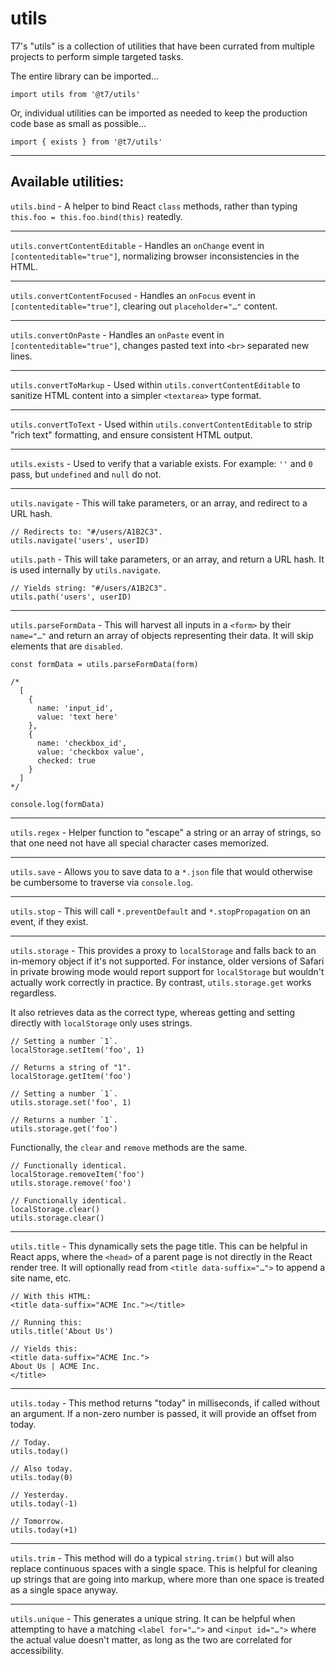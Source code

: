 # utils

T7's "utils" is a collection of utilities that have been currated from multiple projects to perform simple targeted tasks.

The entire library can be imported…

```
import utils from '@t7/utils'
```

Or, individual utilities can be imported as needed to keep the production code base as small as possible…

```
import { exists } from '@t7/utils'
```

---

## Available utilities:

`utils.bind` - A helper to bind React `class` methods, rather than typing `this.foo = this.foo.bind(this)` reatedly.

---

`utils.convertContentEditable` - Handles an `onChange` event in `[contenteditable="true"]`, normalizing browser inconsistencies in the HTML.

---

`utils.convertContentFocused` - Handles an `onFocus` event in `[contenteditable="true"]`, clearing out `placeholder="…"` content.

---

`utils.convertOnPaste` - Handles an `onPaste` event in `[contenteditable="true"]`, changes pasted text into `<br>` separated new lines.

---

`utils.convertToMarkup` - Used within `utils.convertContentEditable` to sanitize HTML content into a simpler `<textarea>` type format.

---

`utils.convertToText` - Used within `utils.convertContentEditable` to strip "rich text" formatting, and ensure consistent HTML output.

---

`utils.exists` - Used to verify that a variable exists. For example: `''` and `0` pass, but `undefined` and `null` do not.

---

`utils.navigate` - This will take parameters, or an array, and redirect to a URL hash.

```
// Redirects to: "#/users/A1B2C3".
utils.navigate('users', userID)
```

`utils.path` - This will take parameters, or an array, and return a URL hash. It is used internally by `utils.navigate`.

```
// Yields string: "#/users/A1B2C3".
utils.path('users', userID)
```

---

`utils.parseFormData` - This will harvest all inputs in a `<form>` by their `name="…"` and return an array of objects representing their data. It will skip elements that are `disabled`.

```
const formData = utils.parseFormData(form)

/*
  [
    {
      name: 'input_id',
      value: 'text here'
    },
    {
      name: 'checkbox_id',
      value: 'checkbox value',
      checked: true
    }
  ]
*/

console.log(formData)
```

---

`utils.regex` - Helper function to "escape" a string or an array of strings, so that one need not have all special character cases memorized.

---

`utils.save` - Allows you to save data to a `*.json` file that would otherwise be cumbersome to traverse via `console.log`.

---

`utils.stop` - This will call `*.preventDefault` and `*.stopPropagation` on an event, if they exist.

---

`utils.storage` - This provides a proxy to `localStorage` and falls back to an in-memory object if it's not supported. For instance, older versions of Safari in private browing mode would report support for `localStorage` but wouldn't actually work correctly in practice. By contrast, `utils.storage.get` works regardless.

It also retrieves data as the correct type, whereas getting and setting directly with `localStorage` only uses strings.

```
// Setting a number `1`.
localStorage.setItem('foo', 1)

// Returns a string of "1".
localStorage.getItem('foo')

// Setting a number `1`.
utils.storage.set('foo', 1)

// Returns a number `1`.
utils.storage.get('foo')
```

Functionally, the `clear` and `remove` methods are the same.

```
// Functionally identical.
localStorage.removeItem('foo')
utils.storage.remove('foo')
```

```
// Functionally identical.
localStorage.clear()
utils.storage.clear()
```

---

`utils.title` - This dynamically sets the page title. This can be helpful in React apps, where the `<head>` of a parent page is not directly in the React render tree. It will optionally read from `<title data-suffix="…">` to append a site name, etc.

```
// With this HTML:
<title data-suffix="ACME Inc."></title>

// Running this:
utils.title('About Us')

// Yields this:
<title data-suffix="ACME Inc.">
About Us | ACME Inc.
</title>
```

---

`utils.today` - This method returns "today" in milliseconds, if called without an argument. If a non-zero number is passed, it will provide an offset from today.

```
// Today.
utils.today()

// Also today.
utils.today(0)

// Yesterday.
utils.today(-1)

// Tomorrow.
utils.today(+1)
```

---

`utils.trim` - This method will do a typical `string.trim()` but will also replace continuous spaces with a single space. This is helpful for cleaning up strings that are going into markup, where more than one space is treated as a single space anyway.

---

`utils.unique` - This generates a unique string. It can be helpful when attempting to have a matching `<label for="…">` and `<input id="…">` where the actual value doesn't matter, as long as the two are correlated for accessibility.